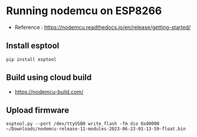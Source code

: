 # Running nodemcu on ESP8266

- Reference : https://nodemcu.readthedocs.io/en/release/getting-started/

## Install esptool

```
pip install esptool
```

## Build using cloud build

- https://nodemcu-build.com/

## Upload firmware

```
esptool.py --port /dev/ttyUSB0 write_flash -fm dio 0x00000 ~/Downloads/nodemcu-release-11-modules-2023-06-23-01-13-59-float.bin
```

